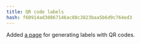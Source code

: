 ```yaml
---
title: QR code labels
hash: f60914ad30867146ac88c3823baa5b6d9c764ed3
---
```

Added [a page](/qrlabels) for generating labels with QR codes.
